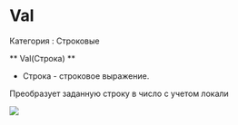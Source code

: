 ﻿
# Val

Категория : Строковые

** Val(Строка) **

* Строка - строковое выражение.

Преобразует заданную строку в число с учетом локали

![](/mediatag>Строковые)


